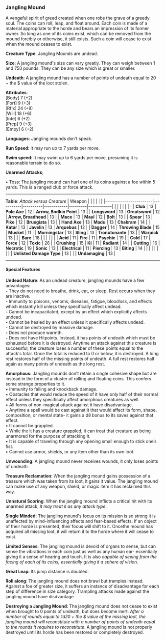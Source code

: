 ### Jangling Mound
A vengeful spirit of greed created when one robs the grave of a greedy soul. The coins can roll, leap, and float around. Each coin is made of a material appropriate to the horde and bears an impression of its former owner. So long as one of its coins exist, which can be removed from the mound forcibly or otherwise, it still exists. Such a coin will cease to exist when the mound ceases to exist.

**Creature Type**: Jangling Mounds are undead.

**Size**: A jangling mound's size can vary greatly. They can weigh between 1 and 750 pounds. They can be any size which is great or smaller.

**Undeath**: A jangling mound has a number of points of undeath equal to 20 + the $ value of the loot stolen.

**Attributes**:  
[Body] 7 (+2)  
[Fort] 9 (+3)  
[Rflx] 24 (+8)  
[Will] 18 (+6)  
[Inte] 6  (+2)  
[Prcp] 9 (+3)  
[Empy] 6 (+2)  

**Languages**: Jangling mounds don't speak.

**Run Speed**: It may run up to 7 yards per move.

**Swim speed**: It may swim up to 6 yards per move, presuming it is reasonable terrain to do so.

**Unarmed Attacks**;  

 • Toss: The jangling mound can hurl one of its coins against a foe within 5 yards. This is a ranged club or force attack.

---------------------

**Table**: *Attack versus Creature*
| Weapon                 |          |            |         |            |         |
|------------------------|-----------|----------|------------|---------|------------|
|                            |        |                    |        |                            |       |
| **Club**                   | 13     | **Pole Axe**       | 12     | **Arrow, Bodkin Point**    | 13    |
| **Longsword**              | 13     | **Greatsword**     | 12     | **Arrow, Broadhead**       | 13    |
| **Mace**                   | 13     | **Maul**           | 12     | **Bolt**                   | 13    |
| **Spear**                  | 13     | **Pike**           | 12     | **Brusgiata**              | 13    |
| **Hand Axe**               | 13     | **Madu**           | 13     | **Chakram**                | 14    |
| **Katar**                  | 13     | **Javelin**        | 13     | **Arquebus**               | 12    |
| **Dagger**                 | 14     | **Throwing Blade** | 15     | **Musket**                 | 11    |
| **Morningstar**            | 13     | **Sling**          | 13     | **Tronutonante**           | 13    |
| **Warpick**                | 13     |                    |        | **Bare**                   | 18    |
|                            |        |                    |        |
| **Acid**                   | 11     | **Fire**           | 11     | **Psychic**                | 19    |
| **Cold**                   | 17     | **Force**          | 12     | **Toxic**                  | 26    |
| **Crushing**               | 15     | **Ki**             | 11     | **Radiant**                | 14    |
| **Cutting**                | 16     | **Necrotic**       | 19     | **Sonic**                  | 13    |
| **Electrical**             | 11     | **Piercing**       | 13     | **Biting**                 | 14    |
|                            |        |                    |        |                            |       |
| **Unlisted Damage Type**   | 13     |                    |        | **Undamaging**             | 13    |



---------------------

#### Special Features

**Undead Nature**: As an undead creature, jangling mounds have a few advantages:  
**-** They do not need to breathe, drink, eat, or sleep. Rest occurs when they are inactive.  
**-** Immunity to poisons, venoms, diseases, fatigue, bloodloss, and effects which instantly kill unless they specifically affect undead.  
**-** Cannot be incapacitated, except by an effect which explicitly affects undead.  
**-** Cannot be healed by an effect unless it specifically affects undead.  
**-** Cannot be destroyed by massive damage.  
**-** Does not produce warmth.  
**-** Does not have Hitpoints. Instead, it has points of undeath which must be exhausted before it is destroyed. Anytime an attack against this creature is successful, the creature loses a number of these points equal to the attack's total. Once the total is reduced to 0 or below, it is destroyed. A long rest restores half of the missing points of undeath. A full rest restores half again as many points of undeath as the long rest.

**Amorphous**: Jangling mounds don’t retain a single cohesive shape but are instead in the form of a cluster of rolling and floating coins. This confers some strange properties to it.  
 • Immunity to falling and knockback damage.  
 • Obstacles that would reduce the speed of it have only half of their normal effect unless they specifically affect amorphous creatures as well.  
 • All forms of non-magical attack against it have disadvantage.  
 • Anytime a spell would be cast against it that would affect its form, shape, composition, or mental state- it gains a d8 bonus to its saves against that effect.  
 • It cannot be grappled.  
 • While the it has a creature grappled, it can treat that creature as being unarmored for the purpose of attacking it.  
 • It is capable of traveling through any opening small enough to stick one’s fist.  
 • Cannot use armor, shields, or any item other than its own loot.

**Unwounding**: A jangling mound never receives wounds, it only loses points of undeath.

**Treasure Reclamation**: When the jangling mound gains possession of a treasure which was taken from its loot, it gains it value. The jangling mound can make use of any weapon, shield, or magic item it has reclaimed this way.

**Unnatural Scoring**: When the jangling mound inflicts a critical hit with its unarmed attack, *it may treat it as any attack type*.

**Single Minded**: The jangling mound's focus on its mission is so strong it is unaffected by mind-influencing affects and fear-based effects. If an object of their horde is presented, their focus will shift to it. Oncethe mound has acquired all missing loot, it will return it to the horde where it will cease to exist.

**Limited Senses**: The jangling mound is devoid of organs to sense, but can sense the vibrations in each coin just as well as any human ear- essentially giving it a sense of hearing and touch. It is also *capable of seeing from the facing of each of its coins, essentially giving it a sphere of vision*.

**Great Leap**: Its jump distance is doubled.

**Roll along**: The jangling mound does not brawl but tramples instead. Against a foe of greater size, it suffers an instance of disadvantage for each step of difference in size category. Trampling attacks made against the jangling mound have disdvantage.

**Destroying a Jangling Mound**: The jangling mound does not cease to exist when brought to 0 points of undeath, but does become inert. *After a number of rounds equal to 1d20 + the $ value of the missing loot, the jangling mound will reconstitute with a number of points of undeath equal to the rounds it requires to reconstitute*. A jangling mound is not properly destroyed until its horde has been restored or completely destroyed.